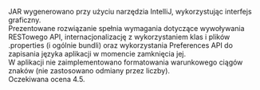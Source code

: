 JAR wygenerowano przy użyciu narzędzia IntelliJ, wykorzystując interfejs graficzny.     
Prezentowane rozwiązanie spełnia wymagania dotyczące wywoływania RESTowego API, internacjonalizację z wykorzystaniem klas i plików .properties (i ogólnie bundli) oraz wykorzystania Preferences API do zapisania języka aplikacji w momencie zamknięcia jej.     
W aplikacji nie zaimplementowano formatowania warunkowego ciągów znaków (nie zastosowano odmiany przez liczby).    
Oczekiwana ocena 4.5.
